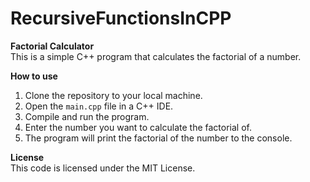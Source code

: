 # RecursiveFunctionsInCPP

<b>Factorial Calculator</b></br>
This is a simple C++ program that calculates the factorial of a number.

<b>How to use</b>
1. Clone the repository to your local machine.
2. Open the `main.cpp` file in a C++ IDE.
3. Compile and run the program.
4.  Enter the number you want to calculate the factorial of.
5. The program will print the factorial of the number to the console.

<b>License</b></br>
This code is licensed under the MIT License.
